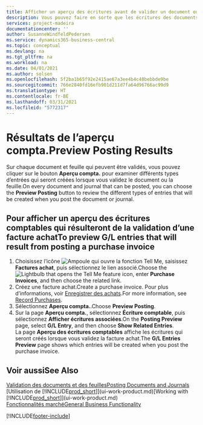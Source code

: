 ```yaml
---
title: Afficher un aperçu des écritures avant de valider un document ou une feuille | Microsoft Docs
description: Vous pouvez faire en sorte que les écritures des documents et des feuilles soient précises avant de les valider en comptabilité.
services: project-madeira
documentationcenter: ''
author: SusanneWindfeldPedersen
ms.service: dynamics365-business-central
ms.topic: conceptual
ms.devlang: na
ms.tgt_pltfrm: na
ms.workload: na
ms.date: 04/01/2021
ms.author: solsen
ms.openlocfilehash: 5f2ba1b65f92e2415ae67a3ee4b4c48bebbde9be
ms.sourcegitcommit: 766e2840fd16efb901d211d7fa64d96766ac99d9
ms.translationtype: HT
ms.contentlocale: fr-BE
ms.lasthandoff: 03/31/2021
ms.locfileid: "5772317"
---
```

# <a name="preview-posting-results"></a><span data-ttu-id="5edd4-103">Résultats de l’aperçu compta.</span><span class="sxs-lookup"><span data-stu-id="5edd4-103">Preview Posting Results</span></span>
<span data-ttu-id="5edd4-104">Sur chaque document et feuille qui peuvent être validés, vous pouvez cliquer sur le bouton **Aperçu compta.** pour examiner différents types d’entrées qui seront créées lorsque vous validez le document ou la feuille.</span><span class="sxs-lookup"><span data-stu-id="5edd4-104">On every document and journal that can be posted, you can choose the **Preview Posting** button to review the different types of entries that will be created when you post the document or journal.</span></span>

## <a name="to-preview-gl-entries-that-will-result-from-posting-a-purchase-invoice"></a><span data-ttu-id="5edd4-105">Pour afficher un aperçu des écritures comptables qui résulteront de la validation d’une facture achat</span><span class="sxs-lookup"><span data-stu-id="5edd4-105">To preview G/L entries that will result from posting a purchase invoice</span></span>
1. <span data-ttu-id="5edd4-106">Choisissez l’icône ![Ampoule qui ouvre la fonction Tell Me](media/ui-search/search_small.png "Dites-moi ce que vous voulez faire"), saisissez **Factures achat**, puis sélectionnez le lien associé.</span><span class="sxs-lookup"><span data-stu-id="5edd4-106">Choose the ![Lightbulb that opens the Tell Me feature](media/ui-search/search_small.png "Tell me what you want to do") icon, enter **Purchase Invoices**, and then choose the related link.</span></span>
2. <span data-ttu-id="5edd4-107">Créez une facture achat.</span><span class="sxs-lookup"><span data-stu-id="5edd4-107">Create a purchase invoice.</span></span> <span data-ttu-id="5edd4-108">Pour plus d’informations, voir [Enregistrer des achats](purchasing-how-record-purchases.md).</span><span class="sxs-lookup"><span data-stu-id="5edd4-108">For more information, see [Record Purchases](purchasing-how-record-purchases.md).</span></span>
3. <span data-ttu-id="5edd4-109">Sélectionnez **Aperçu compta.**.</span><span class="sxs-lookup"><span data-stu-id="5edd4-109">Choose **Preview Posting**.</span></span>
4. <span data-ttu-id="5edd4-110">Sur la page **Aperçu compta.**, sélectionnez **Écriture comptable**, puis sélectionnez **Afficher écritures associées**.</span><span class="sxs-lookup"><span data-stu-id="5edd4-110">On the **Posting Preview** page, select **G/L Entry**, and then choose **Show Related Entries**.</span></span>  
   <span data-ttu-id="5edd4-111">La page **Aperçu des écritures comptables** affiche les écritures qui seront créés lorsque vous validez la facture achat.</span><span class="sxs-lookup"><span data-stu-id="5edd4-111">The **G/L Entries Preview** page shows which entries will be created when you post the purchase invoice.</span></span>

## <a name="see-also"></a><span data-ttu-id="5edd4-112">Voir aussi</span><span class="sxs-lookup"><span data-stu-id="5edd4-112">See Also</span></span>
[<span data-ttu-id="5edd4-113">Validation des documents et des feuilles</span><span class="sxs-lookup"><span data-stu-id="5edd4-113">Posting Documents and Journals</span></span>](ui-post-documents-journals.md)  
<span data-ttu-id="5edd4-114">[Utilisation de [!INCLUDE[prod_short](includes/prod_short.md)]](ui-work-product.md)</span><span class="sxs-lookup"><span data-stu-id="5edd4-114">[Working with [!INCLUDE[prod_short](includes/prod_short.md)]](ui-work-product.md)</span></span>  
[<span data-ttu-id="5edd4-115">Fonctionnalités marché</span><span class="sxs-lookup"><span data-stu-id="5edd4-115">General Business Functionality</span></span>](ui-across-business-areas.md)


[!INCLUDE[footer-include](includes/footer-banner.md)]